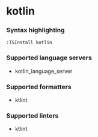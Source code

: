 # kotlin
<!--- THIS DOCUMENT IS AUTOMATICALLY GENERATED, DON'T EDIT IT -->

### Syntax highlighting

```vim
:TSInstall kotlin
```

### Supported language servers

- kotlin_language_server

### Supported formatters

- ktlint

### Supported linters

- ktlint
